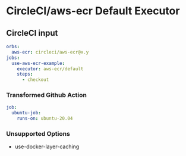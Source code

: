 # CircleCI/aws-ecr Default Executor

## CircleCI input

```yaml
orbs:
  aws-ecr: circleci/aws-ecr@x.y
jobs:
  use-aws-ecr-example:
    executor: aws-ecr/default
    steps:
      - checkout
```

### Transformed Github Action

```yaml
job:
  ubuntu-job:
    runs-on: ubuntu-20.04
```

### Unsupported Options

- use-docker-layer-caching
